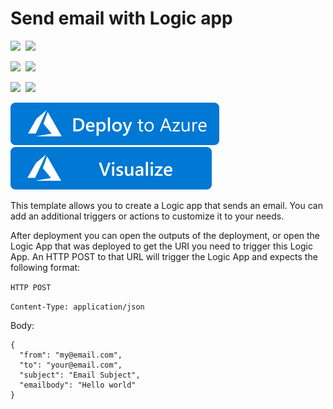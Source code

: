 # Send email with Logic app

<IMG SRC="https://azurequickstartsservice.blob.core.windows.net/badges/101-logic-app-sendgrid/PublicLastTestDate.svg" />&nbsp;
<IMG SRC="https://azurequickstartsservice.blob.core.windows.net/badges/101-logic-app-sendgrid/PublicDeployment.svg" />&nbsp;

<IMG SRC="https://azurequickstartsservice.blob.core.windows.net/badges/101-logic-app-sendgrid/FairfaxLastTestDate.svg" />&nbsp;
<IMG SRC="https://azurequickstartsservice.blob.core.windows.net/badges/101-logic-app-sendgrid/FairfaxDeployment.svg" />&nbsp;

<IMG SRC="https://azurequickstartsservice.blob.core.windows.net/badges/101-logic-app-sendgrid/BestPracticeResult.svg" />&nbsp;
<IMG SRC="https://azurequickstartsservice.blob.core.windows.net/badges/101-logic-app-sendgrid/CredScanResult.svg" />&nbsp;

<a href="https://portal.azure.com/#create/Microsoft.Template/uri/https%3A%2F%2Fraw.githubusercontent.com%2FAzure%2Fazure-quickstart-templates%2Fmaster%2F101-logic-app-sendgrid%2Fazuredeploy.json" target="_blank">
    <img src="https://raw.githubusercontent.com/Azure/azure-quickstart-templates/master/1-CONTRIBUTION-GUIDE/images/deploytoazure.svg?sanitize=true"/>
</a>
<a href="http://armviz.io/#/?load=https%3A%2F%2Fraw.githubusercontent.com%2FAzure%2Fazure-quickstart-templates%2Fmaster%2F101-logic-app-sendgrid%2Fazuredeploy.json" target="_blank">
    <img src="https://raw.githubusercontent.com/Azure/azure-quickstart-templates/master/1-CONTRIBUTION-GUIDE/images/visualizebutton.svg?sanitize=true"/>
</a>

This template allows you to create a Logic app that sends an email. You can add an additional triggers or actions to customize it to your needs.  

After deployment you can open the outputs of the deployment, or open the Logic App that was deployed to get the URI you need to trigger this Logic App.  An HTTP POST to that URL will trigger the Logic App and expects the following format:

`HTTP POST`

`Content-Type: application/json`

Body:
```
{
  "from": "my@email.com",
  "to": "your@email.com",
  "subject": "Email Subject",
  "emailbody": "Hello world"
}
```


